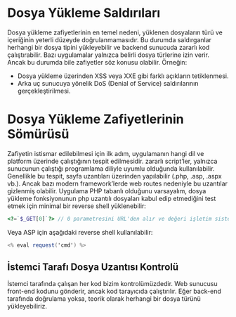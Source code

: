 # Dosya Yükleme Saldırıları
Dosya yükleme zafiyetlerinin en temel nedeni, yüklenen dosyaların türü ve içeriğinin yeterli düzeyde doğrulanmamasıdır. Bu durumda saldırganlar herhangi bir dosya tipini yükleyebilir ve backend sunucuda zararlı kod çalıştırabilir. Bazı uygulamalar yalnızca belirli dosya türlerine izin verir. Ancak bu durumda bile zafiyetler söz konusu olabilir. Örneğin:
- Dosya yükleme üzerinden XSS veya XXE gibi farklı açıkların tetiklenmesi.
- Arka uç sunucuya yönelik DoS (Denial of Service) saldırılarının gerçekleştirilmesi.

# Dosya Yükleme Zafiyetlerinin Sömürüsü
Zafiyetin istismar edilebilmesi için ilk adım, uygulamanın hangi dil ve platform üzerinde çalıştığının tespit edilmesidir. zararlı script’ler, yalnızca sunucunun çalıştığı programlama diliyle uyumlu olduğunda kullanılabilir. Genellikle bu tespit, sayfa uzantıları üzerinden yapılabilir (.php, .asp, .aspx vb.). Ancak bazı modern framework’lerde web routes nedeniyle bu uzantılar gizlenmiş olabilir. Uygulama PHP tabanlı olduğunu varsayalım, dosya yükleme fonksiyonunun php uzantılı dosyaları kabul edip etmediğini test etmek için minimal bir reverse shell yüklenebilir:
```php
<?=`$_GET[0]`?> // 0 parametresini URL'den alır ve değeri işletim sistemi komutu olarak çalıştırır
```

Veya ASP için aşağıdaki reverse shell kullanılabilir:
```c#
<% eval request('cmd') %>
```

## İstemci Tarafı Dosya Uzantısı Kontrolü
İstemci tarafında çalışan her kod bizim kontrolümüzdedir. Web sunucusu front-end kodunu gönderir, ancak kod tarayıcıda çalıştırılır. Eğer back-end tarafında doğrulama yoksa, teorik olarak herhangi bir dosya türünü yükleyebiliriz.

